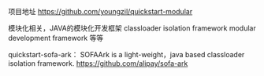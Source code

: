 项目地址
https://github.com/youngzil/quickstart-modular


模块化相关，JAVA的模块化开发框架
classloader isolation framework
modular development framework
等等


quickstart-sofa-ark：
SOFAArk is a light-weight，java based classloader isolation framework.
https://github.com/alipay/sofa-ark



